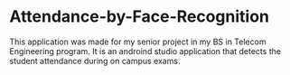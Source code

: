 # Attendance-by-Face-Recognition
This application was made for my senior project in my BS in Telecom Engineering program.
It is an androind studio application that detects the student attendance during on campus exams.

